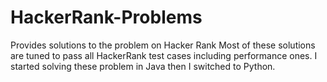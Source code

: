 # HackerRank-Problems
Provides solutions to the problem on Hacker Rank
Most of these solutions are tuned to pass all HackerRank test cases including performance ones.
I started solving these problem in Java then I switched to Python.
